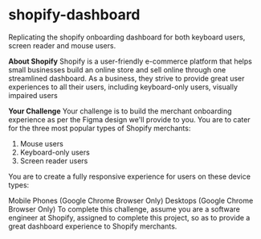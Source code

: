 # shopify-dashboard
Replicating the shopify onboarding dashboard for both keyboard users, screen reader and mouse users. 

**About Shopify**
Shopify is a user-friendly e-commerce platform that helps small businesses build an online store and sell online through one streamlined dashboard. As a business, they strive to provide great user experiences to all their users, including keyboard-only users, visually impaired users

**Your Challenge**
Your challenge is to build the merchant onboarding experience as per the Figma design we'll provide to you. You are to cater for the three most popular types of Shopify merchants:

1. Mouse users
2. Keyboard-only users
3. Screen reader users

You are to create a fully responsive experience for users on these device types:

Mobile Phones (Google Chrome Browser Only)
Desktops (Google Chrome Browser Only)
To complete this challenge, assume you are a software engineer at Shopify, assigned to complete this project, so as to provide a great dashboard experience to Shopify merchants.
